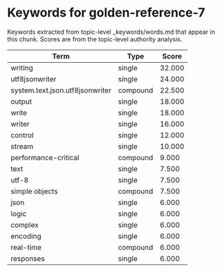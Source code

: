 # Keywords for golden-reference-7

Keywords extracted from topic-level _keywords/words.md that appear in this chunk.
Scores are from the topic-level authority analysis.

| Term | Type | Score |
|------|------|-------|
| writing | single | 32.000 |
| utf8jsonwriter | single | 24.000 |
| system.text.json.utf8jsonwriter | compound | 22.500 |
| output | single | 18.000 |
| write | single | 18.000 |
| writer | single | 16.000 |
| control | single | 12.000 |
| stream | single | 10.000 |
| performance-critical | compound | 9.000 |
| text | single | 7.500 |
| utf-8 | single | 7.500 |
| simple objects | compound | 7.500 |
| json | single | 6.000 |
| logic | single | 6.000 |
| complex | single | 6.000 |
| encoding | single | 6.000 |
| real-time | compound | 6.000 |
| responses | single | 6.000 |
